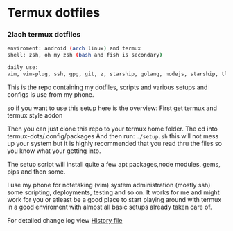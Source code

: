 # Termux dotfiles
### 2lach termux dotfiles

```sh
enviroment: android (arch linux) and termux
shell: zsh, oh my zsh (bash and fish is secondary)

daily use:
vim, vim-plug, ssh, gpg, git, z, starship, golang, nodejs, starship, tldr, nmap and more

```

This is the repo containing my dotfiles, scripts
and various setups and configs is use from my phone.

so if you want to use this setup here is the overview:
First get termux and termux style addon

Then you can just clone this repo to your termux home folder.
The cd into termux-dots/.config/packages
And then run:
`./setup.sh`
this will not mess up your system but it is highly recommended that you read thru the files so you know what your getting into.

The setup script will install quite a few apt packages,node modules, gems, pips and then some.

I use my phone for notetaking (vim) system administration (mostly ssh) some scripting, deployments, testing and so on.
It works for me and might work for you or atleast be a good place to start playing around with termux in a good enviroment with almost all basic setups already taken care of.

For detailed change log view [History file](./History.md)
